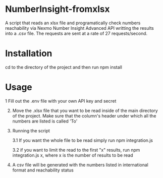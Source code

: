 # NumberInsight-fromxlsx

A script that reads an xlsx file and programatically check numbers reachability via Nexmo Number Insight Advanced API writting the results into a .csv file. The requests are sent at a rate of 27 requests/second.

# Installation
cd to the directory of the project and then run npm install 

# Usage
1 Fill out the .env file with your own API key and secret

2. Move the .xlsx file that you want to be read inside of the main directory of the project. Make sure that the column's header under which all the numbers are listed is called 'To'

3. Running the script
    
    3.1 If you want the whole file to be read simply run npm integration.js
    
    3.2 if you want to limit the read to the first "x" results, run npm integration.js x, where x is the number of results to      be read
    
4. A csv file will be generated with the numbers listed in international format and reachability status
